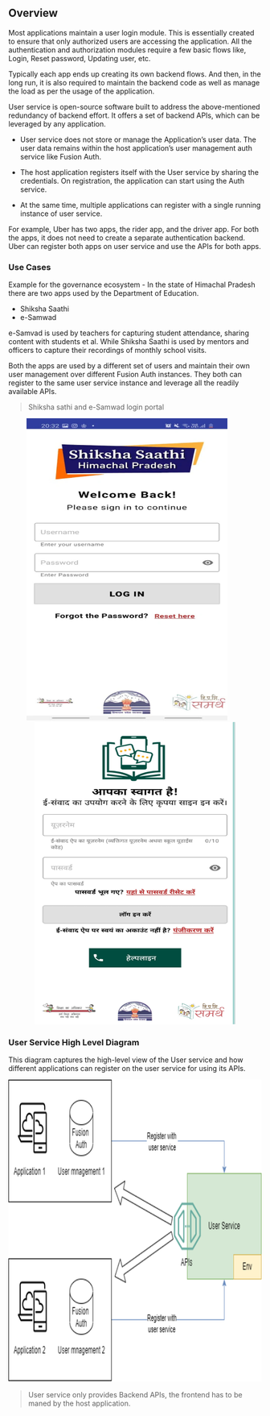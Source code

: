 ## Overview

Most applications maintain a user login module. This is essentially created to ensure that only authorized users are accessing the application. All the authentication and authorization modules require a few basic flows like, Login, Reset password, Updating user, etc.

Typically each app ends up creating its own backend flows. And then, in the long run, it is also required to maintain the backend code as well as manage the load as per the usage of the application.

User service is open-source software built to address the above-mentioned redundancy of backend effort. It offers a set of backend APIs, which can be leveraged by any application. 

- User service does not store or manage the Application’s user data. The user data remains within the host application’s user management auth service like Fusion Auth. 
- The host application registers itself with the User service by sharing the credentials. On registration, the application can start using the Auth service.

- At the same time, multiple applications can register with a single running instance of user service. 

For example, Uber has two apps, the rider app, and the driver app. For both the apps, it does not need to create a separate authentication backend. Uber can register both apps on user service and use the APIs for both apps.

### Use Cases

Example for the governance ecosystem - In the state of Himachal Pradesh there are two apps used by the Department of Education. 

- Shiksha Saathi  
- e-Samwad

e-Samvad is used by teachers for capturing student attendance, sharing content with students et al. While Shiksha Saathi is used by mentors and officers to capture their recordings of monthly school visits.

Both the apps are used by a different set of users and maintain their own user management over different Fusion Auth instances. They both can register to the same user service instance and leverage all the readily available APIs.

> Shiksha sathi and e-Samwad login portal

<!-- <p align="center">
  <img alt="sathi" src="images/sathi-login.jpg" width="30%" height="30%">
&nbsp; &nbsp; &nbsp; &nbsp;
  <img alt="esamwad" src="images/esamwad-login.jpg" width="30%" height="30%">
</p> -->

<p align="middle">
<img src="images/sathi-login.jpg" width="400" height="600"/> 
&nbsp; &nbsp; &nbsp; &nbsp;
<img src="images/esamwad-login.jpg" width="400" height="600"/>
</p>

### User Service High Level Diagram

This diagram captures the high-level view of the User service and how different applications can register on the user service for using its APIs.

<p align="center">
<img src="images/User-service_HLD.png" width="800" height="600"/>
</p>

>User service only provides Backend APIs, the frontend has to be maned by the host application.

